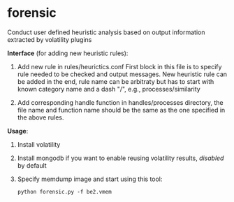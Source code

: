 forensic
========

Conduct user defined heuristic analysis based on output information extracted by volatility plugins


__Interface__ (for adding new heuristic rules):

1) Add new rule in rules/heurictics.conf
  First block in this file is to specify rule needed to be checked and output messages.
  New heuristic rule can be added in the end, rule name can be arbitraty but has to start with known category name and a dash "/", e.g., processes/similarity

2) Add corresponding handle function in handles/processes directory, the file name and function name should be the same as the one specified in the above rules.


__Usage__:

1) Install volatility

2) Install mongodb if you want to enable reusing volatility results, *disabled* by default

3) Specify memdump image and start using this tool:

    `python forensic.py -f be2.vmem`
